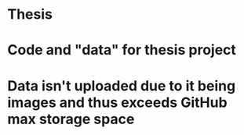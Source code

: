 # Thesis
# Code and "data" for thesis project
# Data isn't uploaded due to it being images and thus exceeds GitHub max storage space

